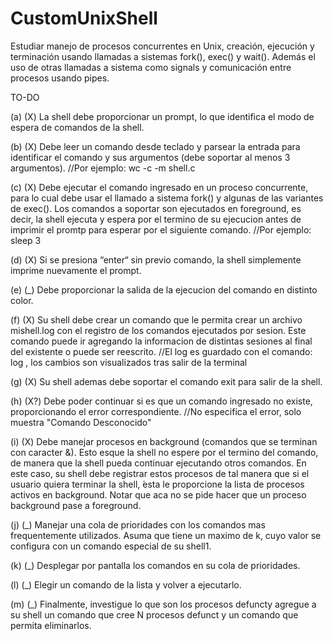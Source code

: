 # CustomUnixShell
Estudiar manejo de procesos concurrentes en Unix, creación, ejecución y terminación usando llamadas a sistemas fork(), exec() y wait().  Además el uso de otras llamadas a sistema como signals y comunicación entre procesos usando pipes.

TO-DO

(a) (X)  La shell debe proporcionar un prompt, lo que identifica el modo de espera de comandos de la shell.

(b) (X)  Debe leer un comando desde teclado y parsear la entrada para identificar el comando y sus argumentos (debe soportar al menos 3 argumentos). //Por ejemplo: wc -c -m shell.c

(c) (X)  Debe ejecutar el comando ingresado en un proceso concurrente, para lo cual debe usar el llamado a sistema fork() y algunas de las variantes de exec(). Los comandos a soportar son ejecutados en foreground, es decir, la shell ejecuta y espera por el termino de su ejecucion antes de imprimir el promtp para esperar por el siguiente comando. //Por ejemplo: sleep 3

(d) (X)  Si  se  presiona  “enter“  sin  previo  comando,  la  shell  simplemente  imprime  nuevamente  el prompt.

(e) (_)  Debe proporcionar la salida de la ejecucion del comando en distinto color.

(f) (X)  Su shell debe crear un comando que le permita crear un archivo mishell.log con el registro de los comandos ejecutados por sesion. Este comando puede ir agregando la informacion de distintas sesiones al final del existente o puede ser reescrito.  //El log es guardado con el comando: log    , los cambios son visualizados tras salir de la terminal

(g) (X)  Su shell ademas debe soportar el comando exit para salir de la shell. 

(h) (X?)  Debe poder continuar si es que un comando ingresado no existe, proporcionando el error correspondiente. //No especifica el error, solo muestra "Comando Desconocido"

(i) (X)  Debe manejar procesos en background (comandos que se terminan con caracter &). Esto esque la shell no espere por el termino del comando, de manera que la shell pueda continuar ejecutando otros comandos. En este caso,  su shell debe registrar estos procesos de tal manera que si el usuario quiera terminar la shell, ́esta le proporcione la lista de procesos activos en background. Notar que aca no se pide hacer que un proceso background pase a foreground.

(j) (_)  Manejar una cola de prioridades con los comandos mas frequentemente utilizados.  Asuma que tiene un maximo de k, cuyo valor se configura con un comando especial de su shell1.

(k) (_)  Desplegar por pantalla los comandos en su cola de prioridades.

(l) (_)  Elegir un comando de la lista y volver a ejecutarlo.

(m) (_)  Finalmente, investigue lo que son los procesos defuncty agregue a su shell un comando que cree N procesos defunct y un comando que permita eliminarlos.
